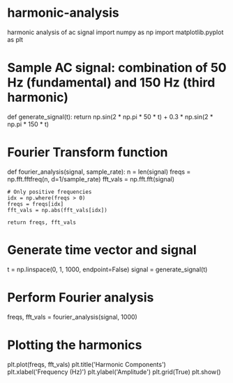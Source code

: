 # harmonic-analysis
harmonic analysis of ac signal import numpy as np
import matplotlib.pyplot as plt

# Sample AC signal: combination of 50 Hz (fundamental) and 150 Hz (third harmonic)
def generate_signal(t):
    return np.sin(2 * np.pi * 50 * t) + 0.3 * np.sin(2 * np.pi * 150 * t)

# Fourier Transform function
def fourier_analysis(signal, sample_rate):
    n = len(signal)
    freqs = np.fft.fftfreq(n, d=1/sample_rate)
    fft_vals = np.fft.fft(signal)
    
    # Only positive frequencies
    idx = np.where(freqs > 0)
    freqs = freqs[idx]
    fft_vals = np.abs(fft_vals[idx])
    
    return freqs, fft_vals

# Generate time vector and signal
t = np.linspace(0, 1, 1000, endpoint=False)
signal = generate_signal(t)

# Perform Fourier analysis
freqs, fft_vals = fourier_analysis(signal, 1000)

# Plotting the harmonics
plt.plot(freqs, fft_vals)
plt.title('Harmonic Components')
plt.xlabel('Frequency (Hz)')
plt.ylabel('Amplitude')
plt.grid(True)
plt.show()


